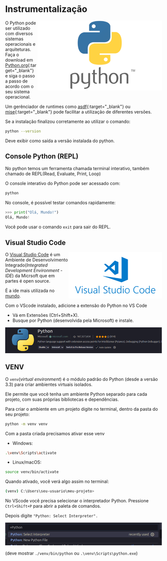 # Instrumentalização

<img align="right" width="400" src="../assets/python/Python-Symbol.png" alt="python logo"/>

O Python pode ser utilizado com diversos sistemas operacionais e arquiteturas. Faça o download em [Python.org](https://www.python.org/downloads/){:target="_blank"} e siga o passo a passo de acordo com o seu sistema operacional.

Um gerênciador de runtimes como [asdf](https://asdf-vm.com/){:target="_blank"} ou [mise](https://mise.jdx.dev/){:target="_blank"} pode facilitar a utilização de diferentes versões.

Se a instalação finalizou corretamente ao utilizar o comando:

```sh
python --version
```

Deve exibir como saída a versão instalada do python.

## Console Python (REPL)

No python temos um ferramenta chamada terminal interativo, também chamado de REPL(Read, Evaluate, Print, Loop)

O console interativo do Python pode ser acessado com:
```sh
python
```
No console, é possível testar comandos rapidamente:
```python
>>> print("Olá, Mundo!")
Olá, Mundo!
```

Você pode usar o comando `exit` para sair do REPL.


## Visual Studio Code

<img align="right" width="300" src="../assets/python/vscode.png" alt="vscode logo"/>

O [Visual Studio Code](https://code.visualstudio.com/) é um Ambiente de Desenvolvimento Integrado(*Integrated Development Environment - IDE*) da Micrsoft que em partes é open source.

É a ide mais utilizada no [mundo](https://survey.stackoverflow.co/2024/technology#most-popular-technologies-new-collab-tools).

Com o VScode instalado, adicione a extensão do Python no VS Code

- Vá em Extensões (Ctrl+Shift+X).
- Busque por Python (desenvolvida pela Microsoft) e instale.

![Python extension](../assets/python/python-extension.png)

## VENV

O `venv`(*virtual environment*) é o módulo padrão do Python (desde a versão 3.3) para criar ambientes virtuais isolados.

Ele permite que você tenha um ambiente Python separado para cada projeto, com suas próprias bibliotecas e dependências.

Para criar o ambiente em um projeto digite no terminal, dentro da pasta do seu projeto:

```bash
python -m venv venv
```

Com a pasta criada precisamos ativar esse venv

- Windows:
```bash
.\venv\Scripts\activate
```

- Linux/macOS:
```bash
source venv/bin/activate
```

Quando ativado, você verá algo assim no terminal:
```bash
(venv) C:\Users\seu-usuario\meu-projeto>
```

No VScode você precisa selecionar o interpretador Python. Pressione `Ctrl+Shift+P` para abrir a paleta de comandos.

Depois digite `"Python: Select Interpreter".`

![python interpreter](../assets/python/python-interpreter.png)

(deve mostrar `./venv/bin/python` ou `.\venv\Scripts\python.exe`)

